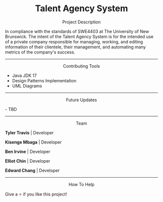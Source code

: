 <h1 align="center">Talent Agency System</h1>

<p align="center">Project Description</p>
In compliance with the standards of SWE4403 at The University of New Brunswick. The intent of the Talent Agency System is for the intended use of a private company responsible for managing, working, and editing information of their clientele, their management, and automating many metrics of the company's success.

***

<p align="center">Contributing Tools</p>

- Java JDK 17
- Design Patterns Implementation
- UML Diagrams

***

<p align="center">Future Updates</p>
- TBD 

***

<p align="center">Team</p>

**Tyler Travis** | Developer 

**Kisenge Mbaga** | Developer 

**Ben Irvine** | Developer 

**Elliot Chin** | Developer 

**Edward Chang** | Developer 

***

<p align="center">How To Help</p>
Give a ⭐️ if you like this project!

